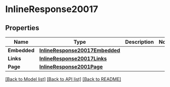 # InlineResponse20017

## Properties

Name | Type | Description | Notes
------------ | ------------- | ------------- | -------------
**Embedded** | [**InlineResponse20017Embedded**](inline_response_200_17__embedded.md) |  | 
**Links** | [**InlineResponse20017Links**](inline_response_200_17__links.md) |  | 
**Page** | [**InlineResponse2001Page**](inline_response_200_1_page.md) |  | 

[[Back to Model list]](../README.md#documentation-for-models) [[Back to API list]](../README.md#documentation-for-api-endpoints) [[Back to README]](../README.md)


